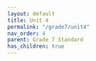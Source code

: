 ```yaml
---
layout: default
title: Unit 4
permalink: "/grade7/unit4"
nav_order: 4
parent: Grade 7 Standard
has_children: true
---
```

